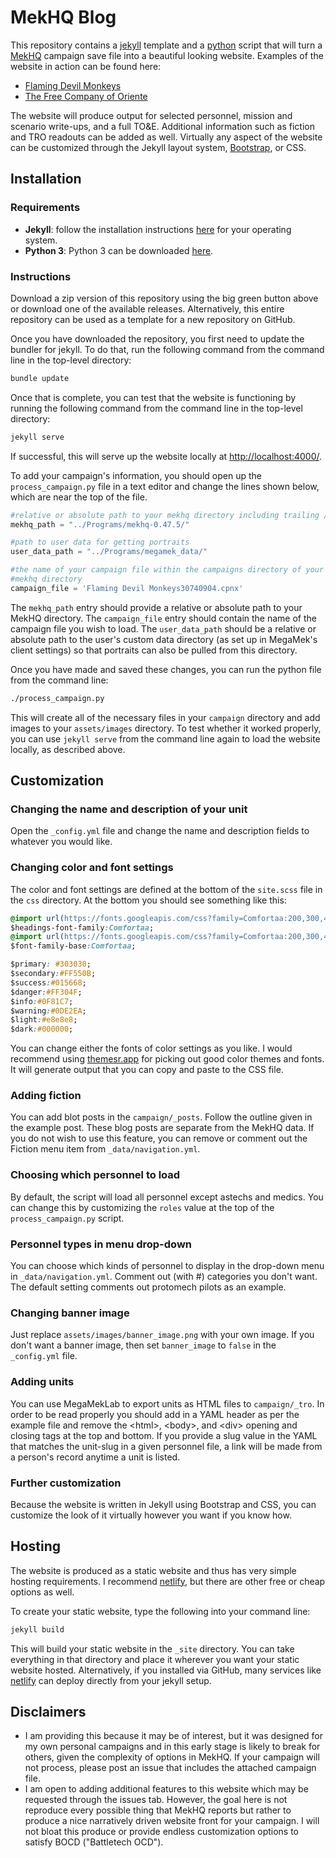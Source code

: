 # MekHQ Blog

This repository contains a [jekyll](https://jekyllrb.com/) template and a [python](https://www.python.org/) script that will turn a [MekHQ](https://megamek.org/) campaign save file into a beautiful looking website. Examples of the website in action can be found here:

- [Flaming Devil Monkeys](https://flaming-devil-monkeys.netlify.app)
- [The Free Company of Oriente](https://free-company-oriente.netlify.app/)

The website will produce output for selected personnel, mission and scenario write-ups, and a full TO&E. Additional information such as fiction and TRO readouts can be added as well. Virtually any aspect of the website can be customized through the Jekyll layout system, [Bootstrap](https://getbootstrap.com/), or CSS.

## Installation

### Requirements

- **Jekyll**: follow the installation instructions [here](https://jekyllrb.com/docs/installation/) for your operating system.
- **Python 3**: Python 3 can be downloaded [here](https://www.python.org/downloads/).

### Instructions

Download a zip version of this repository using the big green button above or download one of the available releases. Alternatively, this entire repository can be used as a template for a new repository on GitHub.

Once you have downloaded the repository, you first need to update the bundler for jekyll. To do that, run the following command from the command line in the top-level directory:

```bash
bundle update
```

Once that is complete, you can test that the website is functioning by running the following command from the command line in the top-level directory:

```bash
jekyll serve
```

If successful, this will serve up the website locally at [http://localhost:4000/](http://localhost:4000/).

To add your campaign's information, you should open up the `process_campaign.py` file in a text editor and change the lines shown below, which are near the top of the file.

```py
#relative or absolute path to your mekhq directory including trailing /
mekhq_path = "../Programs/mekhq-0.47.5/"

#path to user data for getting portraits
user_data_path = "../Programs/megamek_data/"

#the name of your campaign file within the campaigns directory of your
#mekhq directory
campaign_file = 'Flaming Devil Monkeys30740904.cpnx'
```

The `mekhq_path` entry should provide a relative or absolute path to your MekHQ directory. The `campaign_file` entry should contain the name of the campaign file you wish to load. The `user_data_path` should be a relative or absolute path to the user's custom data directory (as set up in MegaMek's client settings) so that portraits can also be pulled from this directory.

Once you have made and saved these changes, you can run the python file from the command line:

```bash
./process_campaign.py
```

This will create all of the necessary files in your `campaign` directory and add images to your `assets/images` directory. To test whether it worked properly, you can use `jekyll serve` from the command line again to load the website locally, as described above.

## Customization

### Changing the name and description of your unit

Open the `_config.yml` file and change the name and description fields to whatever you would like.

### Changing color and font settings

The color and font settings are defined at the bottom of the `site.scss` file in the `css` directory. At the bottom you should see something like this:

```css
@import url(https://fonts.googleapis.com/css?family=Comfortaa:200,300,400,700);
$headings-font-family:Comfortaa;
@import url(https://fonts.googleapis.com/css?family=Comfortaa:200,300,400,700);
$font-family-base:Comfortaa;

$primary: #303030;
$secondary:#FF550B;
$success:#015668;
$danger:#FF304F;
$info:#0F81C7;
$warning:#0DE2EA;
$light:#e8e8e8;
$dark:#000000;
```

You can change either the fonts of color settings as you like. I would recommend using [themesr.app](https://themestr.app/theme) for picking out good color themes and fonts. It will generate output that you can copy and paste to the CSS file.

### Adding fiction

You can add blot posts in the `campaign/_posts`. Follow the outline given in the example post. These blog posts are separate from the MekHQ data. If you do not wish to use this feature, you can remove or comment out the Fiction menu item from `_data/navigation.yml`.

### Choosing which personnel to load

By default, the script will load all personnel except astechs and medics. You can change this by customizing the `roles` value at the top of the `process_campaign.py` script.

### Personnel types in menu drop-down

You can choose which kinds of personnel to display in the drop-down menu in `_data/navigation.yml`.  Comment out (with #) categories you don't want. The default setting comments out protomech pilots as an example.

### Changing banner image

Just replace `assets/images/banner_image.png` with your own image. If you don't want a banner image, then set `banner_image` to `false` in the `_config.yml` file.


### Adding units

You can use MegaMekLab to export units as HTML files to `campaign/_tro`. In order to be read properly you should add in a YAML header as per the example file and remove the \<html\>, \<body\>, and \<div\> opening and closing tags at the top and bottom. If you provide a slug value in the YAML that matches the unit-slug in a given personnel file, a link will be made from a person's record anytime a unit is listed.

### Further customization

Because the website is written in Jekyll using Bootstrap and CSS, you can customize the look of it virtually however you want if you know how.

## Hosting

The website is produced as a static website and thus has very simple hosting requirements. I recommend [netlify](https://www.netlify.com/), but there are other free or cheap options as well.

To create your static website, type the following into your command line:

```bash
jekyll build
```

This will build your static website in the `_site` directory. You can take everything in that directory and place it wherever you want your static website hosted. Alternatively, if you installed via GitHub, many services like [netlify](https://www.netlify.com/) can deploy directly from your jekyll setup.

## Disclaimers

- I am providing this because it may be of interest, but it was designed for my own personal campaigns and in this early stage is likely to break for others, given the complexity of options in MekHQ. If your campaign will not process, please post an issue that includes the attached campaign file.
- I am open to adding additional features to this website which may be requested through the issues tab. However, the goal here is not reproduce every possible thing that MekHQ reports but rather to produce a nice narratively driven website front for your campaign. I will not bloat this produce or provide endless customization options to satisfy BOCD ("Battletech OCD").
